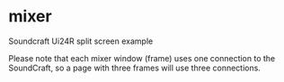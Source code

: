 # mixer
Soundcraft Ui24R split screen example

Please note that each mixer window (frame) uses one connection to the SoundCraft, so a page with three frames will use three connections.

